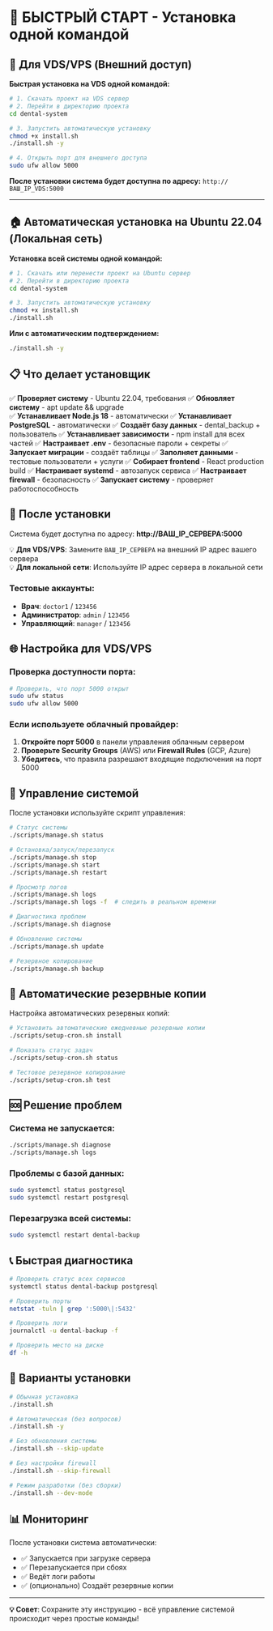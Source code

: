 # 🚀 БЫСТРЫЙ СТАРТ - Установка одной командой

## 📡 Для VDS/VPS (Внешний доступ)

**Быстрая установка на VDS одной командой:**

```bash
# 1. Скачать проект на VDS сервер
# 2. Перейти в директорию проекта
cd dental-system

# 3. Запустить автоматическую установку
chmod +x install.sh
./install.sh -y

# 4. Открыть порт для внешнего доступа
sudo ufw allow 5000
```

**После установки система будет доступна по адресу:** `http://ВАШ_IP_VDS:5000`

---

## 🏠 Автоматическая установка на Ubuntu 22.04 (Локальная сеть)

**Установка всей системы одной командой:**

```bash
# 1. Скачать или перенести проект на Ubuntu сервер
# 2. Перейти в директорию проекта
cd dental-system

# 3. Запустить автоматическую установку
chmod +x install.sh
./install.sh
```

**Или с автоматическим подтверждением:**
```bash
./install.sh -y
```

## 📋 Что делает установщик

✅ **Проверяет систему** - Ubuntu 22.04, требования
✅ **Обновляет систему** - apt update && upgrade  
✅ **Устанавливает Node.js 18** - автоматически
✅ **Устанавливает PostgreSQL** - автоматически
✅ **Создаёт базу данных** - dental_backup + пользователь
✅ **Устанавливает зависимости** - npm install для всех частей
✅ **Настраивает .env** - безопасные пароли + секреты
✅ **Запускает миграции** - создаёт таблицы
✅ **Заполняет данными** - тестовые пользователи + услуги
✅ **Собирает frontend** - React production build
✅ **Настраивает systemd** - автозапуск сервиса
✅ **Настраивает firewall** - безопасность
✅ **Запускает систему** - проверяет работоспособность

## 🎯 После установки

Система будет доступна по адресу: **http://ВАШ_IP_СЕРВЕРА:5000**

💡 **Для VDS/VPS**: Замените `ВАШ_IP_СЕРВЕРА` на внешний IP адрес вашего сервера  
💡 **Для локальной сети**: Используйте IP адрес сервера в локальной сети

### Тестовые аккаунты:
- **Врач**: `doctor1` / `123456`
- **Администратор**: `admin` / `123456`  
- **Управляющий**: `manager` / `123456`

## 🌐 Настройка для VDS/VPS

### Проверка доступности порта:
```bash
# Проверить, что порт 5000 открыт
sudo ufw status
sudo ufw allow 5000
```

### Если используете облачный провайдер:
1. **Откройте порт 5000** в панели управления облачным сервером
2. **Проверьте Security Groups** (AWS) или **Firewall Rules** (GCP, Azure)
3. **Убедитесь**, что правила разрешают входящие подключения на порт 5000

## 🔧 Управление системой

После установки используйте скрипт управления:

```bash
# Статус системы
./scripts/manage.sh status

# Остановка/запуск/перезапуск
./scripts/manage.sh stop
./scripts/manage.sh start  
./scripts/manage.sh restart

# Просмотр логов
./scripts/manage.sh logs
./scripts/manage.sh logs -f  # следить в реальном времени

# Диагностика проблем
./scripts/manage.sh diagnose

# Обновление системы
./scripts/manage.sh update

# Резервное копирование
./scripts/manage.sh backup
```

## 💾 Автоматические резервные копии

Настройка автоматических резервных копий:

```bash
# Установить автоматические ежедневные резервные копии
./scripts/setup-cron.sh install

# Показать статус задач
./scripts/setup-cron.sh status

# Тестовое резервное копирование
./scripts/setup-cron.sh test
```

## 🆘 Решение проблем

### Система не запускается:
```bash
./scripts/manage.sh diagnose
./scripts/manage.sh logs
```

### Проблемы с базой данных:
```bash
sudo systemctl status postgresql
sudo systemctl restart postgresql
```

### Перезагрузка всей системы:
```bash
sudo systemctl restart dental-backup
```

## 📞 Быстрая диагностика

```bash
# Проверить статус всех сервисов
systemctl status dental-backup postgresql

# Проверить порты
netstat -tuln | grep ':5000\|:5432'

# Проверить логи
journalctl -u dental-backup -f

# Проверить место на диске
df -h
```

## 🔧 Варианты установки

```bash
# Обычная установка
./install.sh

# Автоматическая (без вопросов)
./install.sh -y

# Без обновления системы
./install.sh --skip-update

# Без настройки firewall
./install.sh --skip-firewall

# Режим разработки (без сборки)
./install.sh --dev-mode
```

## 📊 Мониторинг

После установки система автоматически:
- ✅ Запускается при загрузке сервера
- ✅ Перезапускается при сбоях
- ✅ Ведёт логи работы
- ✅ (опционально) Создаёт резервные копии

---

**💡 Совет**: Сохраните эту инструкцию - всё управление системой происходит через простые команды! 